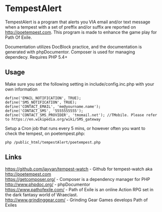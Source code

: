 # TempestAlert

TempestAlert is a program that alerts you VIA email and/or text message when a tempest with a set of preffix and/or suffix are reported on http://poetempest.com. This program is made to enhance the game play for Path Of Exile. 

Documentation utilizes DocBlock practice, and the documentation is generated with phpDocumentor. Composer is used for managing dependecy. Requires PHP 5.4+

## Usage
Make sure you set the following setting in include/config.inc.php with your own information

```
define('EMAIL_NOTIFICATION', TRUE);
define('SMS_NOTIFICATION', TRUE);
define('CONTACT_EMAIL', 'me@yourname.name');
define('CONTACT_SMS', '5555555555');
define('CONTACT_SMS_PROVIDER', 'tmomail.net'); //TMobile. Please refer to https://en.wikipedia.org/wiki/SMS_gateway
```

Setup a Cron job that runs every 5 mins, or however often you want to check the tempest, on poetempest.php:

```
php /public_html/tempestAlert/poetempest.php
```

## Links
https://github.com/jayvan/tempest-watch - Github for tempest-watch aka http://poetempest.com<br/>
https://getcomposer.org/ - Composer is a dependency manager for PHP<br/>
http://www.phpdoc.org/ - phpDocumentor<br/>
https://www.pathofexile.com/ - Path of Exile is an online Action RPG set in the dark fantasy world of Wraeclast.<br/>
http://www.grindinggear.com/ - Grinding Gear Games develops Path of Exiles
